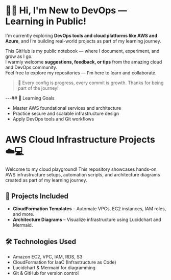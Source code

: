 # 🙋‍♂️ Hi, I'm New to DevOps — Learning in Public!

I'm currently exploring **DevOps tools and cloud platforms like AWS and Azure**, and I’m building real-world projects as part of my learning journey.

This GitHub is my public notebook — where I document, experiment, and grow as I go.  
I warmly welcome **suggestions, feedback, or tips** from the amazing cloud and DevOps community.  
Feel free to explore my repositories — I'm here to learn and collaborate.

> 🌱 Every config is progress, every commit is growth. Thanks for being part of the journey!

---## 🧠 Learning Goals

- Master AWS foundational services and architecture  
- Practice secure and scalable infrastructure design  
- Apply DevOps tools and Git workflows



# AWS Cloud Infrastructure Projects ☁️💻

Welcome to my cloud playground! This repository showcases hands-on AWS infrastructure setups, automation scripts, and architecture diagrams created as part of my learning journey.

## 🚀 Projects Included

- **CloudFormation Templates** – Automate VPCs, EC2 instances, IAM roles, and more.
- **Architecture Diagrams** – Visualize infrastructure using Lucidchart and Mermaid.

## 🛠️ Technologies Used

- Amazon EC2, VPC, IAM, RDS, S3
- CloudFormation for IaaC (Infrastructure as Code)
- Lucidchart & Mermaid for diagramming
- Git & GitHub for version control


